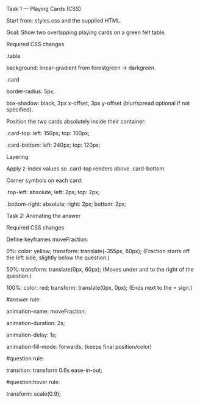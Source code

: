 Task 1 — Playing Cards (CSS)

Start from: styles.css and the supplied HTML.

Goal: Show two overlapping playing cards on a green felt table.

Required CSS changes

.table

background: linear-gradient from forestgreen → darkgreen.

.card

border-radius: 5px;

box-shadow: black, 3px x-offset, 3px y-offset (blur/spread optional if not specified).

Position the two cards absolutely inside their container:

.card-top: left: 150px; top: 100px;

.card-bottom: left: 240px; top: 120px;

Layering:

Apply z-index values so .card-top renders above .card-bottom.

Corner symbols on each card:

.top-left: absolute; left: 2px; top: 2px;

.bottom-right: absolute; right: 2px; bottom: 2px;



Task 2: Animating the answer

Required CSS changes

Define keyframes moveFraction:

0%: color: yellow; transform: translate(-355px, 60px);
(Fraction starts off the left side, slightly below the question.)

50%: transform: translate(0px, 60px);
(Moves under and to the right of the question.)

100%: color: red; transform: translate(0px, 0px);
(Ends next to the = sign.)

#answer rule:

animation-name: moveFraction;

animation-duration: 2s;

animation-delay: 1s;

animation-fill-mode: forwards; (keeps final position/color)

#question rule:

transition: transform 0.6s ease-in-out;

#question:hover rule:

transform: scale(0.9);

